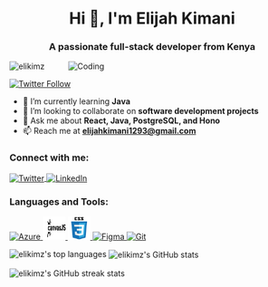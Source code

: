 <h1 align="center">Hi 👋, I'm Elijah Kimani</h1>
<h3 align="center">A passionate full-stack developer from Kenya</h3>

<!-- GIF and Profile Image -->
<img align="right" alt="Coding" width="400" src="https://i.makeagif.com/media/4-05-2022/FvBVst.gif">
<p align="left">
  <img src="https://m.media-amazon.com/images/I/71oMdEIO4vL._AC_UL320_.jpg" alt="elikimz" width="200" />
</p>

<!-- Twitter Follow Badge -->
<p align="left">
  <a href="https://twitter.com/your-twitter-handle" target="blank">
    <img src="https://img.shields.io/twitter/follow/your-twitter-handle?logo=twitter&style=for-the-badge" alt="Twitter Follow" />
  </a>
</p>

<!-- About Me Section -->
- 🌱 I’m currently learning **Java**
- 👯 I’m looking to collaborate on **software development projects**
- 💬 Ask me about **React, Java, PostgreSQL, and Hono**
- 📫 Reach me at **elijahkimani1293@gmail.com**

<!-- Connect with Me -->
<h3 align="left">Connect with me:</h3>
<p align="left">
  <a href="https://twitter.com/your-twitter-handle" target="blank">
    <img align="center" src="https://raw.githubusercontent.com/rahuldkjain/github-profile-readme-generator/master/src/images/icons/Social/twitter.svg" alt="Twitter" height="30" width="40" />
  </a>
  <a href="https://linkedin.com/in/your-linkedin-handle" target="blank">
    <img align="center" src="https://raw.githubusercontent.com/rahuldkjain/github-profile-readme-generator/master/src/images/icons/Social/linked-in-alt.svg" alt="LinkedIn" height="30" width="40" />
  </a>
</p>

<!-- Languages and Tools -->
<h3 align="left">Languages and Tools:</h3>
<p align="left">
  <a href="https://azure.microsoft.com/en-in/" target="_blank" rel="noreferrer">
    <img src="https://www.vectorlogo.zone/logos/microsoft_azure/microsoft_azure-icon.svg" alt="Azure" width="40" height="40"/>
  </a>
  <a href="https://canvasjs.com" target="_blank" rel="noreferrer">
    <img src="https://raw.githubusercontent.com/Hardik0307/Hardik0307/master/assets/canvasjs-charts.svg" alt="CanvasJS" width="40" height="40"/>
  </a>
  <a href="https://www.w3schools.com/css/" target="_blank" rel="noreferrer">
    <img src="https://raw.githubusercontent.com/devicons/devicon/master/icons/css3/css3-original-wordmark.svg" alt="CSS3" width="40" height="40"/>
  </a>
  <a href="https://www.figma.com/" target="_blank" rel="noreferrer">
    <img src="https://www.vectorlogo.zone/logos/figma/figma-icon.svg" alt="Figma" width="40" height="40"/>
  </a>
  <a href="https://git-scm.com/" target="_blank" rel="noreferrer">
    <img src="https://www.vectorlogo.zone/logos/git-scm/git-scm-icon.svg" alt="Git" width="40" height="40"/>
  </a>
  <!-- Add more icons as needed -->
</p>

<!-- GitHub Stats -->
<p>
  <img align="left" src="https://github-readme-stats.vercel.app/api/top-langs?username=elikimz&show_icons=true&locale=en&layout=compact" alt="elikimz's top languages" />
</p>

<p>&nbsp;<img align="center" src="https://github-readme-stats.vercel.app/api?username=elikimz&show_icons=true&locale=en" alt="elikimz's GitHub stats" /></p>

<p><img align="center" src="https://github-readme-streak-stats.herokuapp.com/?user=elikimz" alt="elikimz's GitHub streak stats" /></p>
